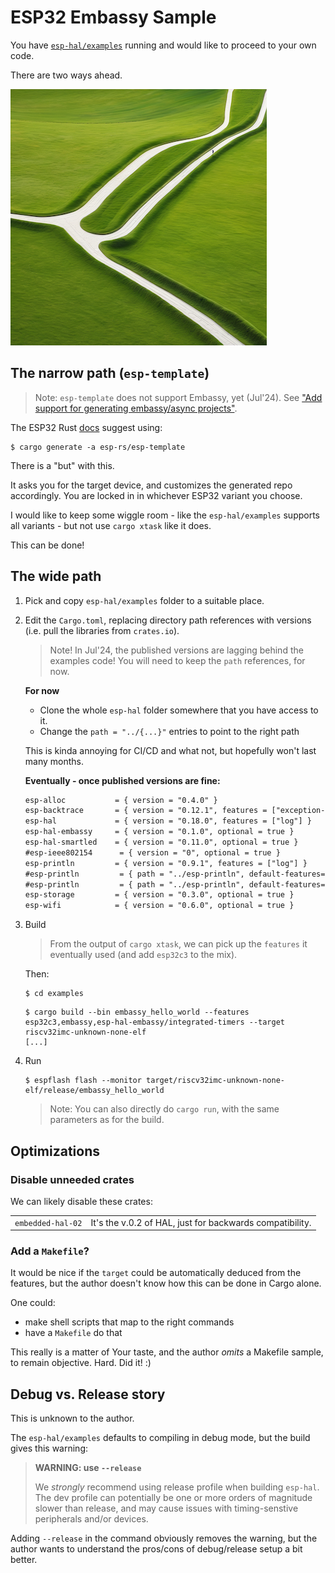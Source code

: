 # ESP32 Embassy Sample

You have [`esp-hal/examples`](https://github.com/esp-rs/esp-hal/tree/main/examples) running and would like to proceed to your own code.

There are two ways ahead.

![](.ai-images/paths-separating-on-grassy-meadows.png)


## The narrow path (`esp-template`)

>Note: `esp-template` does not support Embassy, yet (Jul'24). See ["Add support for generating embassy/async projects"](https://github.com/esp-rs/esp-template/issues/110).

The ESP32 Rust [docs](https://docs.esp-rs.org/esp-hal/esp-hal/0.18.0/esp32c3/esp_hal/index.html#creating-a-project) suggest using:

```
$ cargo generate -a esp-rs/esp-template
```

There is a "but" with this.

It asks you for the target device, and customizes the generated repo accordingly. You are locked in in whichever ESP32 variant you choose.

I would like to keep some wiggle room - like the `esp-hal/examples` supports all variants - but not use `cargo xtask` like it does.

This can be done!


## The wide path

1. Pick and copy `esp-hal/examples` folder to a suitable place.
2. Edit the `Cargo.toml`, replacing directory path references with versions (i.e. pull the libraries from `crates.io`).

	>Note! In Jul'24, the published versions are lagging behind the examples code!  You will need to keep the `path` references, for now.

	**For now**
	
	- Clone the whole `esp-hal` folder somewhere that you have access to it. 
	- Change the `path = "../{...}"` entries to point to the right path

	This is kinda annoying for CI/CD and what not, but hopefully won't last many months.

	**Eventually - once published versions are fine:**

	```diff
	esp-alloc           = { version = "0.4.0" }
	esp-backtrace       = { version = "0.12.1", features = ["exception-handler", "panic-handler", "println"] }
	esp-hal             = { version = "0.18.0", features = ["log"] }
	esp-hal-embassy     = { version = "0.1.0", optional = true }
	esp-hal-smartled    = { version = "0.11.0", optional = true }
	#esp-ieee802154      = { version = "0", optional = true }
	esp-println         = { version = "0.9.1", features = ["log"] }
	#esp-println         = { path = "../esp-println", default-features=false, features = ["log", "jtag-serial", "defmt-espflash"] }
	#esp-println         = { path = "../esp-println", default-features=false, features = ["log", "auto", "defmt-espflash"] }
	esp-storage         = { version = "0.3.0", optional = true }
	esp-wifi            = { version = "0.6.0", optional = true }
	```

3. Build

	>From the output of `cargo xtask`, we can pick up the `features` it eventually used (and add `esp32c3` to the mix).
	
	Then:
	
	```
	$ cd examples
	```

	```
	$ cargo build --bin embassy_hello_world --features esp32c3,embassy,esp-hal-embassy/integrated-timers --target riscv32imc-unknown-none-elf
	[...]
	```

4. Run

   ```
   $ espflash flash --monitor target/riscv32imc-unknown-none-elf/release/embassy_hello_world
   ```

	>Note: You can also directly do `cargo run`, with the same parameters as for the build.
	

## Optimizations

### Disable unneeded crates

We can likely disable these crates:

|||
|---|---|
|`embedded-hal-02`|It's the v.0.2 of HAL, just for backwards compatibility.|


### Add a `Makefile`?

It would be nice if the `target` could be automatically deduced from the features, but the author doesn't know how this can be done in Cargo alone. 

One could:

- make shell scripts that map to the right commands
- have a `Makefile` do that

This really is a matter of Your taste, and the author *omits* a Makefile sample, to remain objective. Hard. Did it! :)


## Debug vs. Release story

This is unknown to the author.

The `esp-hal/examples` defaults to compiling in debug mode, but the build gives this warning:

>**WARNING: use `--release`**
>
>  We *strongly* recommend using release profile when building `esp-hal`.
>  The dev profile can potentially be one or more orders of magnitude
>  slower than release, and may cause issues with timing-senstive
>  peripherals and/or devices.

Adding `--release` in the command obviously removes the warning, but the author wants to understand the pros/cons of debug/release setup a bit better.


